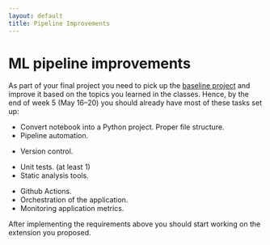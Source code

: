```yaml
---
layout: default
title: Pipeline Improvements
---
```


# ML pipeline improvements

As part of your final project you need to pick up the [baseline project] and improve it based on the topics you learned in the classes.
Hence, by the end of week 5 (May 16–20) you should already have most of these tasks set up:

- Convert notebook into a Python project. Proper file structure.
- Pipeline automation.
<!-- - DVC -->
- Version control.
<!-- - Git + DVC -->
- Unit tests. (at least 1)
- Static analysis tools.
<!-- - pylint, dsslinter, mllint -->
- Github Actions.
- Orchestration of the application.
- Monitoring application metrics.

After implementing the requirements above you should start working on the extension you proposed.

[baseline project]: https://github.com/luiscruz/remla-baseline-project
